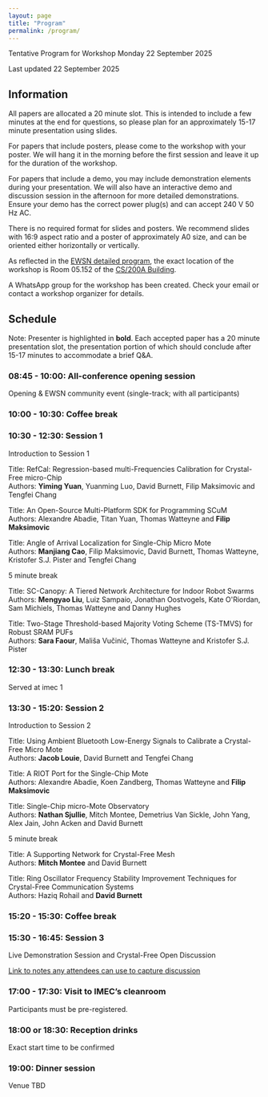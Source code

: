 ```yaml
---
layout: page
title: "Program"
permalink: /program/
---
```


Tentative Program for Workshop Monday 22 September 2025

Last updated 22 September 2025

## Information

All papers are allocated a 20 minute slot. This is intended to include a few minutes at the end for questions, so please plan for an approximately 15-17 minute presentation using slides.

For papers that include posters, please come to the workshop with your poster. We will hang it in the morning before the first session and leave it up for the duration of the workshop.

For papers that include a demo, you may include demonstration elements during your presentation. We will also have an interactive demo and discussion session in the afternoon for more detailed demonstrations. Ensure your demo has the correct power plug(s) and can accept 240 V 50 Hz AC. 

There is no required format for slides and posters. We recommend slides with 16:9 aspect ratio and a poster of approximately A0 size, and can be oriented either horizontally or vertically.

As reflected in the [EWSN detailed program](https://www.ewsn25.cs.kuleuven.be/program/detailed-program), the exact location of the workshop is Room 05.152 of the [CS/200A Building](https://www.kuleuven.be/kulag/en/gebouw/490-12).

A WhatsApp group for the workshop has been created. Check your email or contact a workshop organizer for details.

## Schedule

Note: Presenter is highlighted in **bold**. Each accepted paper has a 20 minute presentation slot, the presentation portion of which should conclude after 15-17 minutes to accommodate a brief Q&A.

### 08:45 - 10:00: All-conference opening session

Opening & EWSN community event (single-track; with all participants)

### 10:00 - 10:30: Coffee break

### 10:30 - 12:30: Session 1 

Introduction to Session 1

Title: RefCal: Regression-based multi-Frequencies Calibration for Crystal-Free micro-Chip<br>
Authors: **Yiming Yuan**, Yuanming Luo, David Burnett, Filip Maksimovic and Tengfei Chang

Title: An Open-Source Multi-Platform SDK for Programming SCuM<br>
Authors: Alexandre Abadie, Titan Yuan, Thomas Watteyne and **Filip Maksimovic**

Title: Angle of Arrival Localization for Single-Chip Micro Mote<br>
Authors: **Manjiang Cao**, Filip Maksimovic, David Burnett, Thomas Watteyne, Kristofer S.J. Pister and Tengfei Chang

5 minute break

Title: SC-Canopy: A Tiered Network Architecture for Indoor Robot Swarms<br>
Authors: **Mengyao Liu**, Luiz Sampaio, Jonathan Oostvogels, Kate O'Riordan, Sam Michiels, Thomas Watteyne and Danny Hughes

Title: Two-Stage Threshold-based Majority Voting Scheme (TS-TMVS) for Robust SRAM PUFs<br>
Authors: **Sara Faour**, Mališa Vučinić, Thomas Watteyne and Kristofer S.J. Pister

### 12:30 - 13:30: Lunch break

Served at imec 1

### 13:30 - 15:20: Session 2

Introduction to Session 2

Title: Using Ambient Bluetooth Low-Energy Signals to Calibrate a Crystal-Free Micro Mote<br>
Authors: **Jacob Louie**, David Burnett and Tengfei Chang

Title: A RIOT Port for the Single-Chip Mote<br>
Authors: Alexandre Abadie, Koen Zandberg, Thomas Watteyne and **Filip Maksimovic**

Title: Single-Chip micro-Mote Observatory<br>
Authors: **Nathan Sjullie**, Mitch Montee, Demetrius Van Sickle, John Yang, Alex Jain, John Acken and David Burnett

5 minute break

Title: A Supporting Network for Crystal-Free Mesh<br>
Authors: **Mitch Montee** and David Burnett

Title: Ring Oscillator Frequency Stability Improvement Techniques for Crystal-Free Communication Systems<br>
Authors: Haziq Rohail and **David Burnett**

### 15:20 - 15:30: Coffee break

### 15:30 - 16:45: Session 3

Live Demonstration Session and Crystal-Free Open Discussion

[Link to notes any attendees can use to capture discussion](https://hackmd.io/FddN8EsAT_ecAZhw_wWRuQ?both)

### 17:00 - 17:30: Visit to IMEC’s cleanroom

Participants must be pre-registered.

### 18:00 or 18:30: Reception drinks 

Exact start time to be confirmed

### 19:00: Dinner session

Venue TBD


